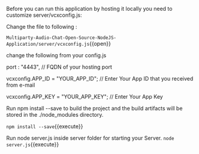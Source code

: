 Before you can run this application by hosting it locally you need to customize server/vcxconfig.js:

Change the file to following :

`Multiparty-Audio-Chat-Open-Source-NodeJS-Application/server/vcxconfig.js`{{open}}

change the following from your config.js

port  : "4443",  // FQDN of  your hosting port

vcxconfig.APP_ID      = "YOUR_APP_ID"; 
 // Enter Your App ID that you received from e-mail

vcxconfig.APP_KEY     = "YOUR_APP_KEY"; 
// Enter Your App Key


Run npm install --save to build the project and the build artifacts will be stored in the ./node_modules directory.

`npm install --save`{{execute}}

Run node server.js inside server folder for starting your Server.
`node server.js`{{execute}}
